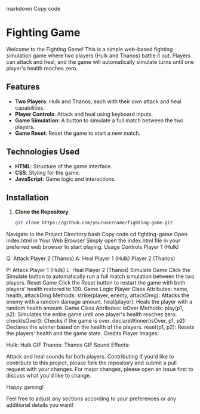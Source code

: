 markdown
Copy code
# Fighting Game

Welcome to the Fighting Game! This is a simple web-based fighting simulation game where two players (Hulk and Thanos) battle it out. Players can attack and heal, and the game will automatically simulate turns until one player's health reaches zero.

## Features

- **Two Players**: Hulk and Thanos, each with their own attack and heal capabilities.
- **Player Controls**: Attack and heal using keyboard inputs.
- **Game Simulation**: A button to simulate a full match between the two players.
- **Game Reset**: Reset the game to start a new match.

## Technologies Used

- **HTML**: Structure of the game interface.
- **CSS**: Styling for the game.
- **JavaScript**: Game logic and interactions.

## Installation

1. **Clone the Repository**
   ```bash
   git clone https://github.com/yourusername/fighting-game.git
Navigate to the Project Directory
bash
Copy code
cd fighting-game
Open index.html in Your Web Browser
Simply open the index.html file in your preferred web browser to start playing.
Usage
Controls
Player 1 (Hulk)

Q: Attack Player 2 (Thanos)
A: Heal Player 1 (Hulk)
Player 2 (Thanos)

P: Attack Player 1 (Hulk)
L: Heal Player 2 (Thanos)
Simulate Game
Click the Simulate button to automatically run a full match simulation between the two players.
Reset Game
Click the Reset button to restart the game with both players' health restored to 100.
Game Logic
Player Class
Attributes: name, health, attackDmg
Methods:
strike(player, enemy, attackDmg): Attacks the enemy with a random damage amount.
heal(player): Heals the player with a random health amount.
Game Class
Attributes: isOver
Methods:
play(p1, p2): Simulates the entire game until one player's health reaches zero.
checkIsOver(): Checks if the game is over.
declareWinner(isOver, p1, p2): Declares the winner based on the health of the players.
reset(p1, p2): Resets the players' health and the game state.
Credits
Player Images:

Hulk: Hulk GIF
Thanos: Thanos GIF
Sound Effects:

Attack and heal sounds for both players.
Contributing
If you'd like to contribute to this project, please fork the repository and submit a pull request with your changes. For major changes, please open an issue first to discuss what you'd like to change.



Happy gaming!

Feel free to adjust any sections according to your preferences or any additional details you want!
